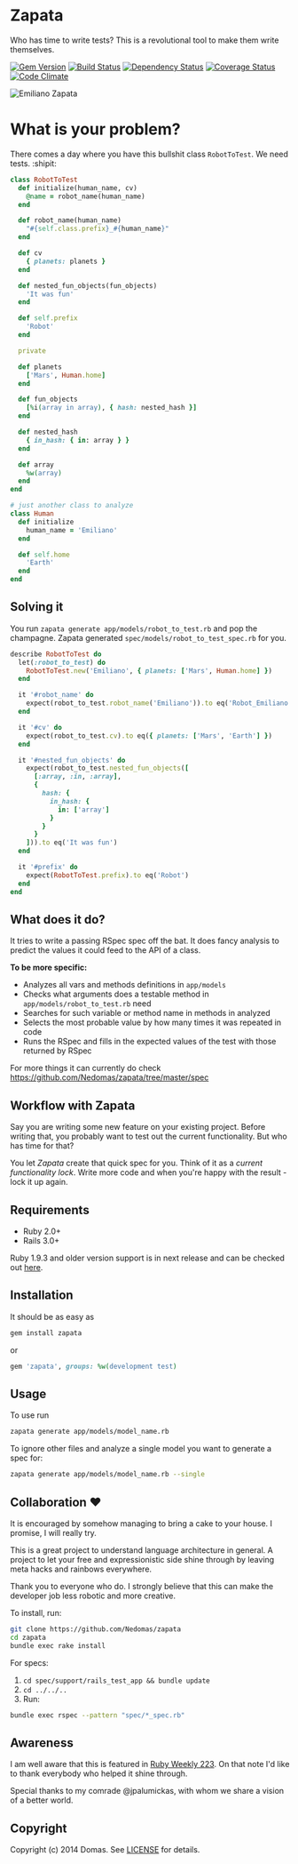 # Zapata

Who has time to write tests? This is a revolutional tool to make them write
themselves.

[![Gem Version](http://img.shields.io/gem/v/zapata.svg?style=flat)][rubygems]
[![Build Status](http://img.shields.io/travis/Nedomas/zapata.svg?style=flat)][travis]
[![Dependency Status](http://img.shields.io/gemnasium/Nedomas/zapata.svg?style=flat)][gemnasium]
[![Coverage Status](http://img.shields.io/coveralls/Nedomas/zapata/master.svg?style=flat)][coveralls]
[![Code Climate](http://img.shields.io/codeclimate/github/Nedomas/zapata.svg?style=flat)][codeclimate]

![Emiliano Zapata](https://cloud.githubusercontent.com/assets/1877286/3753719/af3bfec2-1814-11e4-8790-242c2b26a8e9.jpg)

# What is your problem?

There comes a day where you have this bullshit class ``RobotToTest``. We need
tests. :shipit:

```ruby
class RobotToTest
  def initialize(human_name, cv)
    @name = robot_name(human_name)
  end

  def robot_name(human_name)
    "#{self.class.prefix}_#{human_name}"
  end

  def cv
    { planets: planets }
  end

  def nested_fun_objects(fun_objects)
    'It was fun'
  end

  def self.prefix
    'Robot'
  end

  private

  def planets
    ['Mars', Human.home]
  end

  def fun_objects
    [%i(array in array), { hash: nested_hash }]
  end

  def nested_hash
    { in_hash: { in: array } }
  end

  def array
    %w(array)
  end
end

# just another class to analyze
class Human
  def initialize
    human_name = 'Emiliano'
  end

  def self.home
    'Earth'
  end
end
```

## Solving it

You run ``zapata generate app/models/robot_to_test.rb`` and pop the champagne.
Zapata generated ``spec/models/robot_to_test_spec.rb`` for you.

```ruby
describe RobotToTest do
  let(:robot_to_test) do
    RobotToTest.new('Emiliano', { planets: ['Mars', Human.home] })
  end

  it '#robot_name' do
    expect(robot_to_test.robot_name('Emiliano')).to eq('Robot_Emiliano')
  end

  it '#cv' do
    expect(robot_to_test.cv).to eq({ planets: ['Mars', 'Earth'] })
  end

  it '#nested_fun_objects' do
    expect(robot_to_test.nested_fun_objects([
      [:array, :in, :array],
      {
        hash: {
          in_hash: {
            in: ['array']
          }
        }
      }
    ])).to eq('It was fun')
  end

  it '#prefix' do
    expect(RobotToTest.prefix).to eq('Robot')
  end
end
```

## What does it do?

It tries to write a passing RSpec spec off the bat. It does fancy analysis
to predict the values it could feed to the API of a class.

__To be more specific:__
- Analyzes all vars and methods definitions in ``app/models``
- Checks what arguments does a testable method in ``app/models/robot_to_test.rb`` need
- Searches for such variable or method name in methods in analyzed
- Selects the most probable value by how many times it was repeated in code
- Runs the RSpec and fills in the expected values of the test with those returned by RSpec

For more things it can currently do check
https://github.com/Nedomas/zapata/tree/master/spec

## Workflow with Zapata

Say you are writing some new feature on your existing project. 
Before writing that, you probably want to test out the current functionality. 
But who has time for that?

You let *Zapata* create that quick spec for you. 
Think of it as a *current functionality lock*.
Write more code and when you're happy with the result - lock it up again.

## Requirements

- Ruby 2.0+
- Rails 3.0+

Ruby 1.9.3 and older version support is in next release and can be checked out [here](https://github.com/Nedomas/zapata/issues/2).

## Installation

It should be as easy as
```sh
gem install zapata
```

or

```ruby
gem 'zapata', groups: %w(development test)
```

## Usage

To use run
```sh
zapata generate app/models/model_name.rb
```

To ignore other files and analyze a single model you want to generate a spec for:
```sh
zapata generate app/models/model_name.rb --single
```

## Collaboration :heart:

It is encouraged by somehow managing to bring a cake to your house. I promise,
I will really try.

This is a great project to understand language architecture in general. A
project to let your free and expressionistic side shine through by leaving meta
hacks and rainbows everywhere.

Thank you to everyone who do. I strongly believe that this can make the
developer job less robotic and more creative.

To install, run:
```sh
git clone https://github.com/Nedomas/zapata
cd zapata
bundle exec rake install
```

For specs:

1. ``cd spec/support/rails_test_app && bundle update``
2. ``cd ../../..``
3. Run:
```sh
bundle exec rspec --pattern "spec/*_spec.rb"
```

## Awareness

I am well aware that this is featured in [Ruby Weekly 223](http://rubyweekly.com/issues/223).
On that note I'd like to thank everybody who helped it shine through.

Special thanks to my comrade @jpalumickas, with whom we share a vision of a better world.

## Copyright
Copyright (c) 2014 Domas.
See [LICENSE](LICENSE) for details.

[rubygems]: https://rubygems.org/gems/zapata
[travis]: http://travis-ci.org/Nedomas/zapata
[gemnasium]: https://gemnasium.com/Nedomas/zapata
[coveralls]: https://coveralls.io/r/Nedomas/zapata
[codeclimate]: https://codeclimate.com/github/Nedomas/zapata

